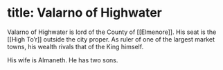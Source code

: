 title: Valarno of Highwater
=====
Valarno of Highwater is lord of the County of [[Elmenore]]. His seat is the [[High To’r]] outside the city proper. As ruler of one of the largest market towns, his wealth rivals that of the King himself.

His wife is Almaneth. He has two sons.